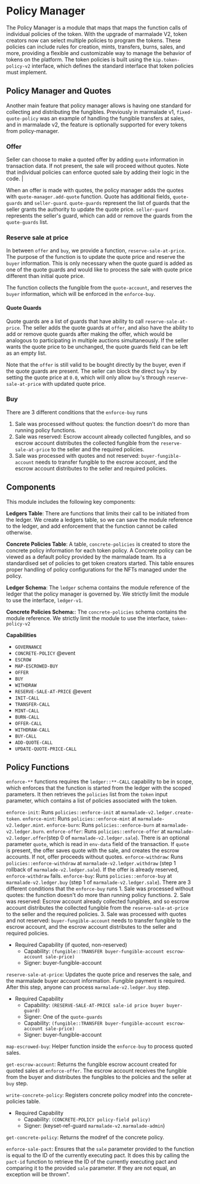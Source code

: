 # Policy Manager

The Policy Manager is a module that maps that maps the function calls of individual policies of the token. With the upgrade of marmalade V2, token creators now can select multiple policies to program the tokens. These policies can include rules for creation, mints, transfers, burns, sales, and more, providing a flexible and customizable way to manage the behavior of tokens on the platform. The token policies is built using the `kip.token-policy-v2` interface, which defines the standard interface that token policies must implement.

## Policy Manager and Quotes

Another main feature that policy manager allows is having one standard for collecting and distributing the fungibles. Previously in marmalade v1, `fixed-quote-policy` was an example of handling the fungible transfers at sales, and in marmalade v2, the feature is optionally supported for every tokens from policy-manager.

### Offer
Seller can choose to make a quoted offer by adding `quote` information in transaction data. If not present, the sale will proceed without quotes. Note that individual policies can enforce quoted sale by adding their logic in the code. |

When an offer is made with quotes, the policy manager adds the quotes with `quote-manager.add-quote` function. Quote has additional fields, `quote-guards` and `seller-guard`.
`quote-guards` represent the list of guards that the seller grants the authority to update the quote price. `seller-guard` represents the seller's guard, which can add or remove the guards from the `quote-guards` list.


### Reserve sale at price

In between `offer` and `buy`, we provide a function, `reserve-sale-at-price`. The purpose of the function is to update the quote price and reserve the `buyer` information. This is only necessary when the quote guard is added as one of the quote guards and would like to process the sale with quote price different than initial quote price.

The function collects the fungible from the `quote-account`, and reserves the `buyer` information, which will be enforced in the `enforce-buy`.

#### Quote Guards

Quote guards are a list of guards that have ability to call `reserve-sale-at-price`. The seller adds the quote guards at `offer`, and also have the ability to add or remove quote guards after making the offer, which would be analogous to participating in multiple auctions simultaneously. If the seller wants the quote price to be unchanged, the quote guards field can be left as an empty list.

Note that the `offer` is still valid to be bought directly by the buyer, even if the quote guards are present. The seller can block the direct `buy`'s by setting the quote price at `0.0`, which will only allow `buy`'s through `reserve-sale-at-price` with updated quote price.


### Buy
There are 3 different conditions that the `enforce-buy` runs
  1. Sale was processed without quotes: the function doesn't do more than running policy functions.
  2. Sale was reserved: Escrow account already collected fungibles, and so escrow account distributes the collected fungible from the `reserve-sale-at-price` to the seller and the required policies.
  3. Sale was processed with quotes and not reserved:  `buyer-fungible-account` needs to transfer fungible to the escrow account, and the escrow account distributes to the seller and required policies.

##  Components

This module includes the following key components:

**Ledgers Table**: There are functions that limits their call to be initiated from the ledger. We create a ledgers table, so we can save the module reference to the ledger, and add enforcement that the function cannot be called otherwise.

**Concrete Policies Table**: A table, `concrete-policies` is created to store the concrete policy information for each token policy. A Concrete policy can be viewed as a default policy provided by the marmalade team. Its a standardised set of policies to get token creators started. This table ensures proper handling of policy configurations for the NFTs managed under the policy.

**Ledger Schema**: The `ledger` schema contains the module reference of the ledger that the policy manager is governed by. We strictly limit the module to use the interface, `ledger-v1`.

**Concrete Policies Schema:**: The `concrete-policies` schema contains the module reference. We strictly limit the module to use the interface, `token-policy-v2`

**Capabilities**
 - `GOVERNANCE`
 - `CONCRETE-POLICY` @event
 - `ESCROW`
 - `MAP-ESCROWED-BUY`
 - `OFFER`
 - `BUY`
 - `WITHDRAW`
 - `RESERVE-SALE-AT-PRICE` @event
 - `INIT-CALL`
 - `TRANSFER-CALL`
 - `MINT-CALL`
 - `BURN-CALL`
 - `OFFER-CALL`
 - `WITHDRAW-CALL`
 - `BUY-CALL`
 - `ADD-QUOTE-CALL`
 - `UPDATE-QUOTE-PRICE-CALL`

## Policy Functions

`enforce-**` functions requires the `ledger::**-CALL` capability to be in scope, which enforces that the function is started from the ledger with the scoped parameters. It then retrieves the `policies` list from the `token` input parameter, which contains a list of policies associated with the token.

`enforce-init`: Runs `policies::enforce-init` at `marmalade-v2.ledger.create-token`.
`enforce-mint`: Runs `policies::enforce-mint` at `marmalade-v2.ledger.mint`.
`enforce-burn`: Runs `policies::enforce-burn` at `marmalade-v2.ledger.burn`.
`enforce-offer`: Runs `policies::enforce-offer` at `marmalade-v2.ledger.offer`(step 0 of `marmalade-v2.ledger.sale`). There is an optional parameter `quote`, which is read in `env-data` field of the transaction. If `quote` is present, the offer saves quote with the sale, and creates the escrow accounts. If not, offer proceeds without quotes.
`enforce-withdraw`: Runs `policies::enforce-withdraw` at `marmalade-v2.ledger.withdraw` (step 1 rollback of `marmalade-v2.ledger.sale`). If the offer is already reserved, `enforce-withdraw` fails.
`enforce-buy`: Runs `policies::enforce-buy` at `marmalade-v2.ledger.buy` (step 1 of `marmalade-v2.ledger.sale`).
    There are 3 different conditions that the `enforce-buy` runs
    1. Sale was processed without quotes: the function doesn't do more than running policy functions.
    2. Sale was reserved: Escrow account already collected fungibles, and so escrow account distributes the collected fungible from the `reserve-sale-at-price` to the seller and the required policies.
    3. Sale was processed with quotes and not reserved:  `buyer-fungible-account` needs to transfer fungible to the escrow account, and the escrow account distributes to the seller and required policies.
  - Required Capability (if quoted, non-reserved)
    - Capability: `(fungible::TRANSFER buyer-fungible-account escrow-account sale-price)`
    - Signer: buyer-fungible-account

`reserve-sale-at-price`: Updates the quote price and reserves the sale, and the marmalade buyer account information. Fungible payment is required. After this step, anyone can process `marmalade-v2.ledger.buy` step.
  - Required Capability
    - Capability: `(RESERVE-SALE-AT-PRICE sale-id price buyer buyer-guard)`
    - Signer: One of the `quote-guards`
    - Capability: `(fungible::TRANSFER buyer-fungible-account escrow-account sale-price)`
    - Signer: buyer-fungible-account

`map-escrowed-buy`: Helper function inside the `enforce-buy` to process quoted sales.

`get-escrow-account`: Returns the fungible escrow account created for quoted sales at `enforce-offer`. The escrow account receives the fungible from the buyer and distributes the fungibles to the policies and the seller at `buy` step.

`write-concrete-policy`: Registers concrete policy modref into the concrete-policies table.
  - Required Capability
    - Capability: `(CONCRETE-POLICY policy-field policy)`
    - Signer: (keyset-ref-guard `marmalade-v2.marmalade-admin`)

`get-concrete-policy`: Returns the modref of the concrete policy.

`enforce-sale-pact`: Ensures that the `sale` parameter provided to the function is equal to the ID of the currently executing pact. It does this by calling the `pact-id` function to retrieve the ID of the currently executing pact and comparing it to the provided `sale` parameter. If they are not equal, an exception will be thrown".
